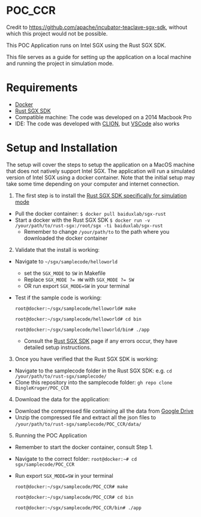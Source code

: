 # POC_CCR

Credit to https://github.com/apache/incubator-teaclave-sgx-sdk, without which this project would not be possible.

This POC Application runs on Intel SGX using the Rust SGX SDK.

This file serves as a guide for setting up the application on a local machine and running the project in simulation mode.

# Requirements

* [Docker](https://www.docker.com/)
* [Rust SGX SDK](https://github.com/apache/incubator-teaclave-sgx-sdk)
* Compatible machine: The code was developed on a 2014 Macbook Pro
* IDE: The code was developed with [CLION](https://www.jetbrains.com/clion/), but [VSCode](https://code.visualstudio.com/) also works

# Setup and Installation

The setup will cover the steps to setup the application on a MacOS machine that does not natively support Intel SGX. The application will run a simulated version of Intel SGX using a docker container. Note that the initial setup may take some time depending on your computer and internet connection.

1. The first step is to install the [Rust SGX SDK specifically for simulation mode](https://github.com/apache/incubator-teaclave-sgx-sdk#use-simulation-mode-for-non-sgx-enabled-machine-includes-macos)

* Pull the docker container: `$ docker pull baiduxlab/sgx-rust`
* Start a docker with the Rust SGX SDK `$ docker run -v /your/path/to/rust-sgx:/root/sgx -ti baiduxlab/sgx-rust`
  * Remember to change `/your/path/to` to the path where you downloaded the docker container

2. Validate that the install is working:
* Navigate to `~/sgx/samplecode/helloworld`
  * set the `SGX_MODE` to `SW` in Makefile
  * Replace `SGX_MODE ?= HW` with `SGX_MODE ?= SW`
  * OR run export `SGX_MODE=SW` in your terminal
* Test if the sample code is working:

  `root@docker:~/sgx/samplecode/helloworld# make`
  
  `root@docker:~/sgx/samplecode/helloworld# cd bin`
  
  `root@docker:~/sgx/samplecode/helloworld/bin# ./app`
  
  * Consult the [Rust SGX SDK](https://github.com/apache/incubator-teaclave-sgx-sdk) page if any errors occur, they have detailed setup instructions.

3. Once you have verified that the Rust SGX SDK is working:
* Navigate to the samplecode folder in the Rust SGX SDK: e.g. `cd /your/path/to/rust-sgx/samplecode/`
* Clone this repository into the samplecode folder: `gh repo clone BingleKruger/POC_CCR`

4. Download the data for the application:
* Download the compressed file containing all the data from [Google Drive](https://drive.google.com/file/d/1MTeFmfN4V02Uyb2WOoi4xtI4TG5UBw8J/view?usp=sharing)
* Unzip the compressed file and extract all the json files to `/your/path/to/rust-sgx/samplecode/POC_CCR/data/`

5. Running the POC Application
* Remember to start the docker container, consult Step 1.
* Navigate to the correct folder: `root@docker:~# cd sgx/samplecode/POC_CCR`
* Run export `SGX_MODE=SW` in your terminal

  `root@docker:~/sgx/samplecode/POC_CCR# make`
  
  `root@docker:~/sgx/samplecode/POC_CCR# cd bin`
  
  `root@docker:~/sgx/samplecode/POC_CCR/bin# ./app`


